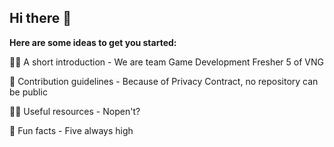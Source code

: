## Hi there 👋


**Here are some ideas to get you started:**

🙋‍♀️ A short introduction - We are team Game Development Fresher 5 of VNG

🌈 Contribution guidelines - Because of Privacy Contract, no repository can be public

👩‍💻 Useful resources - Nopen't?

🍿 Fun facts - Five always high
